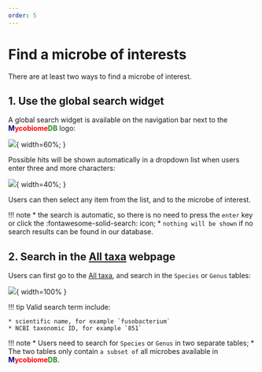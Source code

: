 ```yaml
---
order: 5
---
```

# Find a microbe of interests

There are at least two ways to find a microbe of interest.

## 1. Use the global search widget

A global search widget is available on the navigation bar next to the <b><span style="color:darkblue">M</span><span style="color:red">ycobiome</span><span style="color:forestgreen">DB</span></b> logo:

![](https://github.com/evolgeniusteam/gmrepodocumentation/tree/gh-pages/usage/images/finder/globalsearchwidget.png){ width=60%; }

Possible hits will be shown automatically in a dropdown list when users enter three and more characters:

![](https://github.com/evolgeniusteam/gmrepodocumentation/tree/gh-pages/usage/images/finder/globalsearchtaxonfuso.png){ width=40%; }

Users can then select any item from the list, and to the microbe of interest. 

!!! note
    * the search is automatic, so there is no need to press the <code>enter</code> key or click the :fontawesome-solid-search: icon;
    * <code>nothing will be shown</code> if no search results can be found in our database.

## 2. Search in the [All taxa](https://gmrepo.humangut.info/taxon) webpage

Users can first go to the [All taxa](https://gmrepo.humangut.info/taxon), and search in the <code>Species</code> or <code>Genus</code> tables:

![](https://github.com/evolgeniusteam/gmrepodocumentation/tree/gh-pages/usage/images/finder/findspecies.png){ width=100% }

!!! tip
    Valid search term include:

    * scientific name, for example `fusobacterium`
    * NCBI taxonomic ID, for example `851`

!!! note
    * Users need to search for `Species` or `Genus` in two separate tables;
    * The two tables only contain `a subset of` all microbes available in <b><span style="color:darkblue">M</span><span style="color:red">ycobiome</span><span style="color:forestgreen">DB</span></b>.